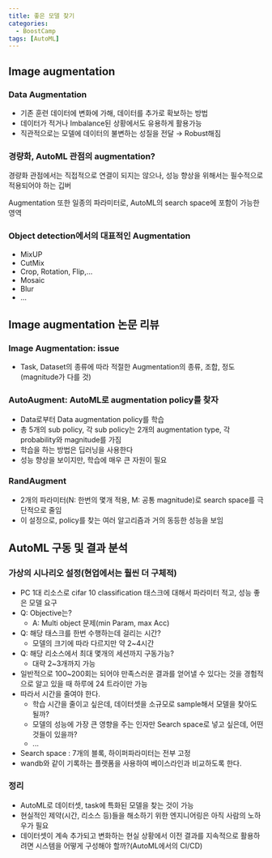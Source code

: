 ```yaml
---
title: 좋은 모델 찾기
categories:
  - BoostCamp
tags: [AutoML]
---
```

## Image augmentation

### Data Augmentation

- 기존 훈련 데이터에 변화에 가해, 데이터를 추가로 확보하는 방법
- 데이터가 적거나 Imbalance된 상황에서도 유용하게 활용가능
- 직관적으로는 모델에 데이터의 불변하는 성질을 전달 → Robust해짐

### 경량화, AutoML 관점의 augmentation?

경량화 관점에서는 직접적으로 연결이 되지는 않으나, 성능 향상을 위해서는 필수적으로 적용되어야 하는 깁버

Augmentation 또한 일종의 파라미터로, AutoML의 search space에 포함이 가능한 영역

### Object detection에서의 대표적인 Augmentation

- MixUP
- CutMix
- Crop, Rotation, Flip,...
- Mosaic
- Blur
- ...

## Image augmentation 논문 리뷰

### Image Augmentation: issue

- Task, Dataset의 종류에 따라 적절한 Augmentation의 종류, 조합, 정도(magnitude가 다를 것)

### AutoAugment: AutoML로 augmentation policy를 찾자

- Data로부터 Data augmentation policy를 학습
- 총 5개의 sub policy, 각 sub policy는 2개의 augmentation type, 각 probability와 magnitude를 가짐
- 학습을 하는 방법은 딥러닝을 사용한다
- 성능 향상을 보이지만, 학습에 매우 큰 자원이 필요

### RandAugment

- 2개의 파라미터(N: 한번의 몇개 적용, M: 공통 magnitude)로 search space를 극단적으로 줄임
- 이 설정으로, policy를 찾는 여러 알고리즘과 거의 동등한 성능을 보임

## AutoML 구동 및 결과 분석

### 가상의 시나리오 설정(현업에서는 훨씬 더 구체적)

- PC 1대 리소스로 cifar 10 classification 태스크에 대해서 파라미터 적고, 성능 좋은 모델 요구
- Q: Objective는?
    - A: Multi object 문제(min Param, max Acc)
- Q: 해당 태스크를 한번 수행하는데 걸리는 시간?
    - 모델의 크기에 따라 다르지만 약 2~4시간
- Q: 해당 리소스에서 최대 몇개의 세션까지 구동가능?
    - 대략 2~3개까지 가능
- 일반적으로 100~200회는 되어야 만족스러운 결과를 얻어낼 수 있다는 것을 경험적으로 알고 있을 때 하루에 24 트라이만 가능
- 따라서 시간을 줄여야 한다.
    - 학습 시간을 줄이고 싶은데, 데이터셋을 소규모로 sample해서 모델을 찾아도 될까?
    - 모델의 성능에 가장 큰 영향을 주는 인자만 Search space로 넣고 싶은데, 어떤 것들이 있을까?
    - ...
- Search space : 7개의 블록, 하이퍼파라미터는 전부 고정
- wandb와 같이 기록하는 플랫폼을 사용하여 베이스라인과 비교하도록 한다.

### 정리

- AutoML로 데이터셋, task에 특화된 모델을 찾는 것이 가능
- 현실적인 제약(시간, 리소스 등)들을 해소하기 위한 엔지니어링은 아직 사람의 노하우가 필요
- 데이터셋이 계속 추가되고 변화하는 현실 상황에서 이전 결과를 지속적으로 활용하려면 시스템을 어떻게 구성해야 할까?(AutoML에서의 CI/CD)